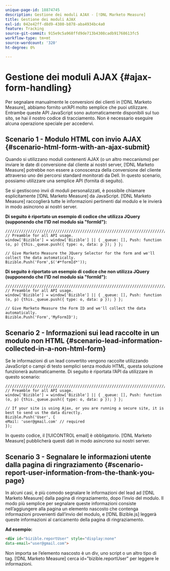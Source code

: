 ```yaml
---
unique-page-id: 18874745
description: Gestione dei moduli AJAX - [!DNL Marketo Measure]
title: Gestione dei moduli AJAX
exl-id: 042e42ff-d8d9-4380-b878-aba4934bc4a0
feature: Tracking
source-git-commit: 915e9c5a968ffd9de713b4308cadb91768613fc5
workflow-type: tm+mt
source-wordcount: '320'
ht-degree: 0%

---
```


# Gestione dei moduli AJAX {#ajax-form-handling}

Per segnalare manualmente le conversioni dei clienti in [!DNL Marketo Measure], abbiamo fornito un’API molto semplice che puoi utilizzare. Entrambe queste API JavaScript sono automaticamente disponibili sul tuo sito, se hai il nostro codice di tracciamento. Non è necessario eseguire alcuna operazione speciale per accedervi.

## Scenario 1 - Modulo HTML con invio AJAX {#scenario-html-form-with-an-ajax-submit}

Quando si utilizzano moduli contenenti AJAX (o un altro meccanismo) per inviare le date di conversione dal cliente ai nostri server, [!DNL Marketo Measure] potrebbe non essere a conoscenza della conversione del cliente attraverso uno dei percorsi standard monitorati da Dell. In questo scenario, possiamo utilizzare una semplice API (fornita di seguito).

Se si gestiscono invii di moduli personalizzati, è possibile chiamare esplicitamente [!DNL Marketo Measure] da JavaScript. [!DNL Marketo Measure] raccoglierà tutte le informazioni pertinenti dal modulo e le invierà in modo asincrono ai nostri server.

**Di seguito è riportato un esempio di codice che utilizza JQuery (supponendo che l’ID nel modulo sia &quot;formId&quot;):**

```jquery
///////////////////////////////////////////////////////////////////////  
// Preamble for all API usage.  
window['Bizible'] = window['Bizible'] || { _queue: [], Push: function (o, p) {this._queue.push({ type: o, data: p }); } };  
  
// Give Marketo Measure the JQuery Selector for the form and we'll collect the data automatically.  
Bizible.Push('Form',$('#*formId*'));
```

**Di seguito è riportato un esempio di codice che non utilizza JQuery (supponendo che l’ID nel modulo sia &quot;formId&quot;):**

```jquery
///////////////////////////////////////////////////////////////////////  
// Preamble for all API usage.  
window['Bizible'] = window['Bizible'] || { _queue: [], Push: function (o, p) {this._queue.push({ type: o, data: p }); } };  
  
// Give Marketo Measure the Form ID and we'll collect the data automatically.
Bizible.Push('Form','MyFormID');
```

## Scenario 2 - Informazioni sui lead raccolte in un modulo non HTML {#scenario-lead-information-collected-in-a-non-html-form}

Se le informazioni di un lead convertito vengono raccolte utilizzando JavaScript o campi di testo semplici senza modulo HTML, questa soluzione funzionerà automaticamente. Di seguito è riportata l’API da utilizzare in questo scenario:

```jquery
///////////////////////////////////////////////////////////////////////  
// Preamble for all API usage.  
window['Bizible'] = window['Bizible'] || { _queue: [], Push: function (o, p) {this._queue.push({ type: o, data: p }); } };  
  
// If your site is using Ajax, or you are running a secure site, it is best to send us the data directly.  
Bizible.Push('User', {
eMail: 'user@gmail.com' // required  
});  
```

In questo codice, il [!UICONTROL email] è obbligatorio. [!DNL Marketo Measure] pubblicherà questi dati in modo asincrono sui nostri server.

## Scenario 3 - Segnalare le informazioni utente dalla pagina di ringraziamento {#scenario-report-user-information-from-the-thank-you-page}

In alcuni casi, è più comodo segnalare le informazioni del lead ad [!DNL Marketo Measure] dalla pagina di ringraziamento, dopo l’invio del modulo. Il modo più semplice per segnalare queste informazioni consiste nell’aggiungere alla pagina un elemento nascosto che contenga informazioni provenienti dall’invio del modulo, e [!DNL Bizible.js] leggerà queste informazioni al caricamento della pagina di ringraziamento.

**Ad esempio:**

```html
<div id="bizible.reportUser" style="display:none"  
data-email="user@gmail.com">  
```

Non importa se l’elemento nascosto è un div, uno script o un altro tipo di tag. [!DNL Marketo Measure] cerca id=&quot;bizible.reportUser&quot; per leggere le informazioni.
